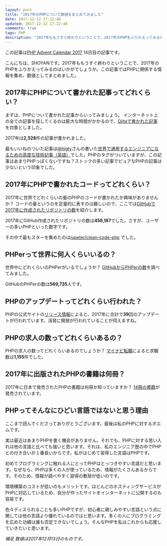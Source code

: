 ```yaml
---
layout: post
title: "2017年のPHPについて数値をまとめてみました"
date: 2017-12-12 17:22:48
updated: 2017-12-12 17:22:48
comments: true
tags: PHP
description: "2017年ももうすぐ終わりということで、2017年のPHPをふりかえってみるのはいかがでしょうか。この記事ではPHPに関係する情報を集め、数値としてまとめました。"
---
```


この記事は[PHP Advent Calendar 2017](https://qiita.com/advent-calendar/2017/php) 14日目の記事です。

こんにちは、SHOYANです。2017年ももうすぐ終わりということで、2017年のPHPをふりかえってみるのはいかがでしょうか。この記事ではPHPに関係する情報を集め、数値としてまとめました。

## 2017年にPHPについて書かれた記事ってどれくらい？

まずは、PHPについて書かれた記事からいってみましょう。
インターネット上の全ての記事を探してくるのは膨大な時間がかかるので、[Qiitaで書かれた記事](https://qiita.com/search?utf8=%E2%9C%93&sort=&q=tag%3APHP+created%3A%3E2017-01-01)を対象としました。

2017年は<span style="font-weight:bolder">2,528</span>件の記事が書かれました。

最もいいねのついた記事は[@higty](https://qiita.com/higty)さんの書いた[世界で通用するエンジニアになるための高度な技術記事（英語）](https://qiita.com/higty/items/f1f981719b1a59b9e020)でした。PHPのタグがついていますが、この記事はあまりPHPっぽくないですね？ストックの多い記事でピュアなPHPの記事は少ないという印象でした。

## 2017年にPHPで書かれたコードってどれくらい？

2017年に世界でどれくらいの量のPHPのコードが書かれたか興味がありませんか？
コードの量というのを定量的に表すのは難しいので、ここでは[GitHubで2017年に作成されたリポジトリの数](https://github.com/search?utf8=%E2%9C%93&q=created%3A%3E%3D2017-01-01+language%3APHP&type=Repositories)を紹介します。

2017年にGitHub作成されたリポジトリの数は<span style="font-weight:bolder">458,187</span>でした。さすが、ユーザーの多いPHPといった数字です。

その中で最もスターを集めたのは[jupeter/clean-code-php](https://github.com/jupeter/clean-code-php) でした。

## PHPerって世界に何人くらいいるの？

世界中にどれくらいのPHPerがいるでしょうか？
[GitHubからPHPerの数](https://github.com/search?utf8=%E2%9C%93&q=language%3APHP&type=Users)を調べてみました。

GitHubのPHPerの数は<span style="font-weight:bolder">569,735</span>人です。

## PHPのアップデートってどれくらい行われた？

PHPの公式サイトの[リリース情報](http://php.net/archive/2017.php)によると、2017年に合計で<span style="font-weight:bolder">39</span>回のアップデートが行われています。活発に開発が行われていることが伺えますね。

## PHPの求人の数ってどれくらいあるの？

PHPの求人の数ってどれくらいあるのでしょうか？
[マイナビ転職](https://tenshoku.mynavi.jp/engineer/list/o16/kwPHP/)によると求職数は<span style="font-weight:bolder">1,155</span>件でした。

## 2017年に出版されたPHPの書籍は何冊？

2017年に日本で発売されたPHPの書籍は何冊か知っていますか？
[14冊の書籍](http://amzn.to/2AbjybB)が発売されています。

## PHPってそんなにひどい言語ではないと思う理由

ここまで読んでくださってありがとうございます。最後は私のPHPに対するポエムです。

実は最近はあまりPHPを書く機会がありません。それでも、PHPに対する思い入れは他の言語と比べても強いと思います。それは、私のエンジニア歴の中でPHPとの付き合いが１番長いからです。私がはじめて習得した言語はPHPです。

初めてプログラミングに触れる人にとってPHPはとっつきやすい言語だと思います。なぜなら、PHPは多くの人が使っているため、情報がたくさんあるからです。そのため、情報が調べやすく習得の敷居が低いのです。

環境構築のコストが低いのもメリットです。ほとんどのホスティングサービスがPHPに対応しているため、自分が作ったサイトをインターネットに公開するのも容易です。

色々ディスられることも多いPHPですが、初心者に親しみやすい言語という点に関しては他の言語より優れているのではと思います。多くの人にプログラミングを広めた功績は誰も否定できないでしょう。そんなPHPを私はこれからも応援していきたいと思います。

*補足*
*数値は2017年12月13日のものです。*

